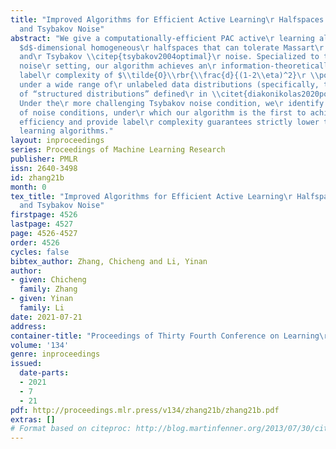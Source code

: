 ```yaml
---
title: "Improved Algorithms for Efficient Active Learning\r Halfspaces with Massart
  and Tsybakov Noise"
abstract: "We give a computationally-efficient PAC active\r learning algorithm for
  $d$-dimensional homogeneous\r halfspaces that can tolerate Massart\r noise \\citep{massart2006risk}
  and\r Tsybakov \\citep{tsybakov2004optimal}\r noise. Specialized to the $\\eta$-Massart
  noise\r setting, our algorithm achieves an\r information-theoretically near-optimal
  label\r complexity of $\\tilde{O}\\rbr{\\frac{d}{(1-2\\eta)^2}\r \\polylog(\\frac1\\epsilon)}$
  under a wide range of\r unlabeled data distributions (specifically, the\r family
  of “structured distributions” defined\r in \\citet{diakonikolas2020polynomial}).
  Under the\r more challenging Tsybakov noise condition, we\r identify two subfamilies
  of noise conditions, under\r which our algorithm is the first to achieve\r computational
  efficiency and provide label\r complexity guarantees strictly lower than passive\r
  learning algorithms."
layout: inproceedings
series: Proceedings of Machine Learning Research
publisher: PMLR
issn: 2640-3498
id: zhang21b
month: 0
tex_title: "Improved Algorithms for Efficient Active Learning\r Halfspaces with Massart
  and Tsybakov Noise"
firstpage: 4526
lastpage: 4527
page: 4526-4527
order: 4526
cycles: false
bibtex_author: Zhang, Chicheng and Li, Yinan
author:
- given: Chicheng
  family: Zhang
- given: Yinan
  family: Li
date: 2021-07-21
address:
container-title: "Proceedings of Thirty Fourth Conference on Learning\r Theory"
volume: '134'
genre: inproceedings
issued:
  date-parts:
  - 2021
  - 7
  - 21
pdf: http://proceedings.mlr.press/v134/zhang21b/zhang21b.pdf
extras: []
# Format based on citeproc: http://blog.martinfenner.org/2013/07/30/citeproc-yaml-for-bibliographies/
---
```

